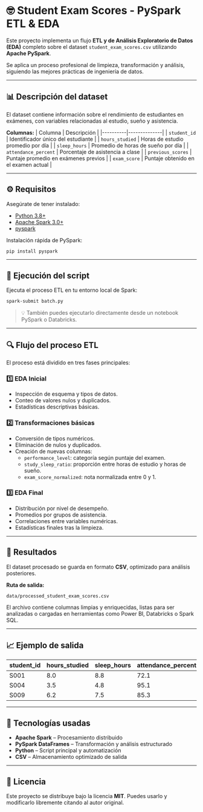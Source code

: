 # 🤓 Student Exam Scores - PySpark ETL & EDA

Este proyecto implementa un flujo **ETL y de Análisis Exploratorio de Datos (EDA)** completo sobre el dataset `student_exam_scores.csv` utilizando **Apache PySpark**.

Se aplica un proceso profesional de limpieza, transformación y análisis, siguiendo las mejores prácticas de ingeniería de datos.

---

## 📊 Descripción del dataset

El dataset contiene información sobre el rendimiento de estudiantes en exámenes, con variables relacionadas al estudio, sueño y asistencia.

**Columnas:**
| Columna | Descripción |
|----------|--------------|
| `student_id` | Identificador único del estudiante |
| `hours_studied` | Horas de estudio promedio por día |
| `sleep_hours` | Promedio de horas de sueño por día |
| `attendance_percent` | Porcentaje de asistencia a clase |
| `previous_scores` | Puntaje promedio en exámenes previos |
| `exam_score` | Puntaje obtenido en el examen actual |

---

## ⚙️ Requisitos

Asegúrate de tener instalado:

- [Python 3.8+](https://www.python.org/downloads/)
- [Apache Spark 3.0+](https://spark.apache.org/downloads.html)
- [pyspark](https://pypi.org/project/pyspark/)

Instalación rápida de PySpark:

```bash
pip install pyspark
```

---

## 🚀 Ejecución del script

Ejecuta el proceso ETL en tu entorno local de Spark:

```bash
spark-submit batch.py
```

> 💡 También puedes ejecutarlo directamente desde un notebook PySpark o Databricks.

---

## 🔍 Flujo del proceso ETL

El proceso está dividido en tres fases principales:

### 1️⃣ EDA Inicial
- Inspección de esquema y tipos de datos.  
- Conteo de valores nulos y duplicados.  
- Estadísticas descriptivas básicas.  

### 2️⃣ Transformaciones básicas
- Conversión de tipos numéricos.  
- Eliminación de nulos y duplicados.  
- Creación de nuevas columnas:
  - `performance_level`: categoría según puntaje del examen.  
  - `study_sleep_ratio`: proporción entre horas de estudio y horas de sueño.  
  - `exam_score_normalized`: nota normalizada entre 0 y 1.  

### 3️⃣ EDA Final
- Distribución por nivel de desempeño.  
- Promedios por grupos de asistencia.  
- Correlaciones entre variables numéricas.  
- Estadísticas finales tras la limpieza.  

---

## 💾 Resultados

El dataset procesado se guarda en formato **CSV**, optimizado para análisis posteriores.

**Ruta de salida:**
```
data/processed_student_exam_scores.csv
```

El archivo contiene columnas limpias y enriquecidas, listas para ser analizadas o cargadas en herramientas como Power BI, Databricks o Spark SQL.

---

## 📈 Ejemplo de salida

| student_id | hours_studied | sleep_hours | attendance_percent | previous_scores | exam_score | performance_level | study_sleep_ratio | exam_score_normalized |
|-------------|---------------|--------------|--------------------|-----------------|-------------|--------------------|-------------------|-----------------------|
| S001 | 8.0 | 8.8 | 72.1 | 45 | 30.2 | Bajo | 0.91 | 0.12 |
| S004 | 3.5 | 4.8 | 95.1 | 66 | 34.0 | Bajo | 0.73 | 0.21 |
| S009 | 6.2 | 7.5 | 85.3 | 77 | 78.0 | Bueno | 0.83 | 0.69 |

---

## 🧮 Tecnologías usadas

- **Apache Spark** – Procesamiento distribuido
- **PySpark DataFrames** – Transformación y análisis estructurado
- **Python** – Script principal y automatización
- **CSV** – Almacenamiento optimizado de salida

---

## 📜 Licencia

Este proyecto se distribuye bajo la licencia **MIT**. Puedes usarlo y modificarlo libremente citando al autor original.

